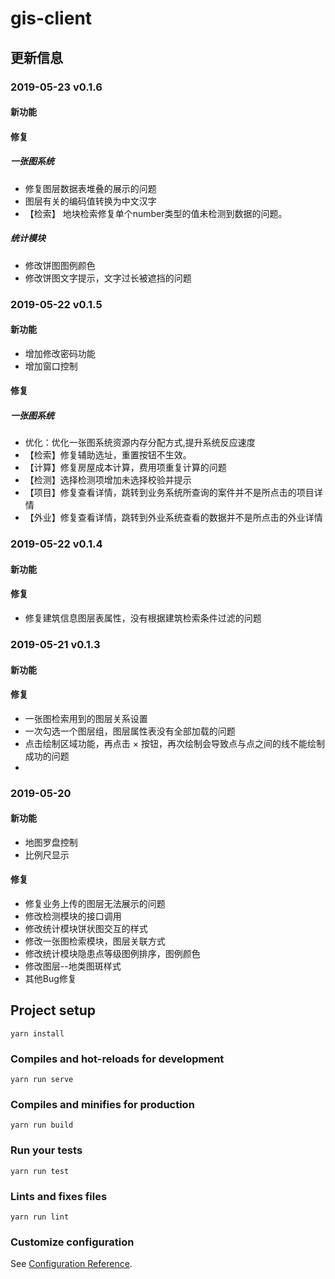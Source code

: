 # gis-client

## 更新信息


### 2019-05-23 v0.1.6
#### 新功能
  
#### 修复
##### 一张图系统
  * 修复图层数据表堆叠的展示的问题
  * 图层有关的编码值转换为中文汉字
  * 【检索】 地块检索修复单个number类型的值未检测到数据的问题。
##### 统计模块
  * 修改饼图图例颜色
  * 修改饼图文字提示，文字过长被遮挡的问题



### 2019-05-22 v0.1.5
#### 新功能
  * 增加修改密码功能
  * 增加窗口控制
#### 修复
##### 一张图系统
  *  优化：优化一张图系统资源内存分配方式,提升系统反应速度
  * 【检索】修复辅助选址，重置按钮不生效。
  * 【计算】修复房屋成本计算，费用项重复计算的问题
  * 【检测】选择检测项增加未选择校验并提示
  * 【项目】修复查看详情，跳转到业务系统所查询的案件并不是所点击的项目详情
  * 【外业】修复查看详情，跳转到外业系统查看的数据并不是所点击的外业详情

### 2019-05-22 v0.1.4
#### 新功能

#### 修复
  * 修复建筑信息图层表属性，没有根据建筑检索条件过滤的问题

### 2019-05-21 v0.1.3
#### 新功能

#### 修复
  * 一张图检索用到的图层关系设置
  * 一次勾选一个图层组，图层属性表没有全部加载的问题
  * 点击绘制区域功能，再点击 × 按钮，再次绘制会导致点与点之间的线不能绘制成功的问题
  * 

### 2019-05-20
#### 新功能
  * 地图罗盘控制
  * 比例尺显示
#### 修复
  * 修复业务上传的图层无法展示的问题
  * 修改检测模块的接口调用
  * 修改统计模块饼状图交互的样式
  * 修改一张图检索模块，图层关联方式
  * 修改统计模块隐患点等级图例排序，图例颜色
  * 修改图层--地类图斑样式
  * 其他Bug修复


## Project setup
```
yarn install
```

### Compiles and hot-reloads for development
```
yarn run serve
```

### Compiles and minifies for production
```
yarn run build
```

### Run your tests
```
yarn run test
```

### Lints and fixes files
```
yarn run lint
```

### Customize configuration
See [Configuration Reference](https://cli.vuejs.org/config/).
